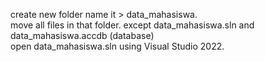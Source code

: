 create new folder name it > data_mahasiswa.<br>
move all files in that folder. except data_mahasiswa.sln and data_mahasiswa.accdb (database)<br>
open data_mahasiswa.sln using Visual Studio 2022.<br>
